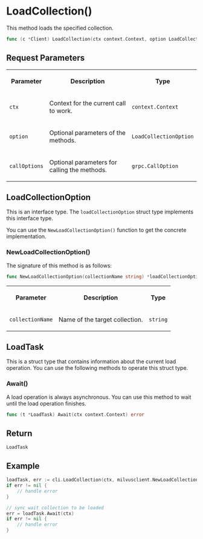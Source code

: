 # LoadCollection()

This method loads the specified collection.

```go
func (c *Client) LoadCollection(ctx context.Context, option LoadCollectionOption, callOptions ...grpc.CallOption) (LoadTask, error)
```

## Request Parameters

<table>
   <tr>
     <th><p>Parameter</p></th>
     <th><p>Description</p></th>
     <th><p>Type</p></th>
   </tr>
   <tr>
     <td><p><code>ctx</code></p></td>
     <td><p>Context for the current call to work.</p></td>
     <td><p><code>context.Context</code></p></td>
   </tr>
   <tr>
     <td><p><code>option</code></p></td>
     <td><p>Optional parameters of the methods.</p></td>
     <td><p><code>LoadCollectionOption</code></p></td>
   </tr>
   <tr>
     <td><p><code>callOptions</code></p></td>
     <td><p>Optional parameters for calling the methods.</p></td>
     <td><p><code>grpc.CallOption</code></p></td>
   </tr>
</table>

## LoadCollectionOption

This is an interface type. The `loadCollectionOption` struct type implements this interface type. 

You can use the `NewLoadCollectionOption()` function to get the concrete implementation.

### NewLoadCollectionOption()

The signature of this method is as follows:

```go
func NewLoadCollectionOption(collectionName string) *loadCollectionOption
```

<table>
   <tr>
     <th><p>Parameter</p></th>
     <th><p>Description</p></th>
     <th><p>Type</p></th>
   </tr>
   <tr>
     <td><p><code>collectionName</code></p></td>
     <td><p>Name of the target collection.</p></td>
     <td><p><code>string</code></p></td>
   </tr>
</table>

## LoadTask

This is a struct type that contains information about the current load operation. You can use the following methods to operate this struct type.

### Await()

A load operation is always asynchronous. You can use this method to wait until the load operation finishes.

```go
func (t *LoadTask) Await(ctx context.Context) error
```

## Return

`LoadTask`

## Example

```go
loadTask, err := cli.LoadCollection(ctx, milvusclient.NewLoadCollectionOption("customized_setup_1"))
if err != nil {
    // handle error
}

// sync wait collection to be loaded
err = loadTask.Await(ctx)
if err != nil {
    // handle error
}

```
